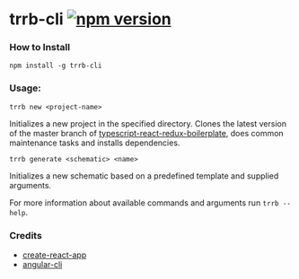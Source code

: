 # trrb-cli [![npm version](https://badgen.net/npm/v/trrb-cli)](https://www.npmjs.com/package/trrb-cli)

### How to Install

`npm install -g trrb-cli`

### Usage:

`trrb new <project-name>`

Initializes a new project in the specified directory. Clones the latest version of the master branch of [typescript-react-redux-boilerplate](https://github.com/kayKayEhnn/typescript-react-redux-boilerplate), does common maintenance tasks and installs dependencies.

`trrb generate <schematic> <name>`

Initializes a new schematic based on a predefined template and supplied arguments.

For more information about available commands and arguments run `trrb --help`.

### Credits
- [create-react-app](https://github.com/facebook/create-react-app)
- [angular-cli](https://github.com/angular/angular-cli)
